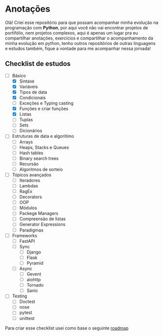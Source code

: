 # Anotações
Olá! Criei esse repositório para que possam acompanhar minha evolução na programação com __Python__, por aqui você não vai encontrar projetos de portifólio, nem projetos complexos, aqui é apenas um lugar pra eu compartilhar anotações, exercicios e compartilhar o acompanhamento da minha evolução em python, tenho outros repositórios de outras linguagens e estudos também, fique a vontade para me acompanhar nessa jornada!

## Checklist de estudos
- [ ] Básico
  - [x] Sintaxe
  - [x] Variáveis
  - [x] Tipos de data
  - [x] Condicionais
  - [ ] Exceções e Typing casting
  - [x] Funções e criar funções
  - [x] Listas
  - [ ] Tuplas
  - [ ] Sets
  - [ ] Dicionários
- [ ] Estruturas de data e algoritimo
  - [ ] Arrays
  - [ ] Heaps, Stacks e Queues
  - [ ] Hash tables
  - [ ] Binary search trees
  - [ ] Recursão
  - [ ] Algoritmos de sorteio
- [ ] Tópicos avançados
  - [ ] Iteradores
  - [ ] Lambdas
  - [ ] RagEx
  - [ ] Decorators
  - [ ] OOP
  - [ ] Módulos
  - [ ] Packege Managers
  - [ ] Compreensão de listas
  - [ ] Generator Expressions
  - [ ] Paradigmas
- [ ] Frameworks
  - [ ] FastAPI
  - [ ] Sync
    - [ ] Django
    - [ ] Flask
    - [ ] Pyramid
  - [ ] Async
    - [ ] Gevent
    - [ ] aiohttp
    - [ ] Tornado
    - [ ] Sanic
- [ ] Testing
  - [ ] Doctest
  - [ ] nose
  - [ ] pytest
  - [ ] unittest

Para criar esse checklist usei como base o seguinte [roadmap](https://roadmap.sh/python)
